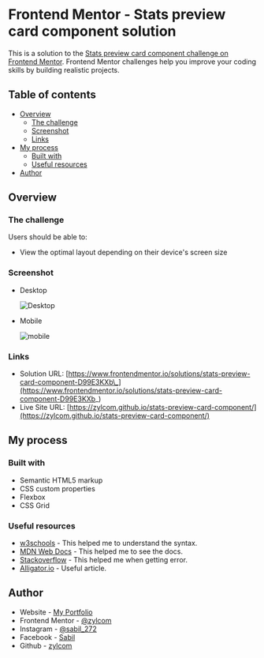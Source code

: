 # Frontend Mentor - Stats preview card component solution

This is a solution to the [Stats preview card component challenge on Frontend Mentor](https://www.frontendmentor.io/challenges/stats-preview-card-component-8JqbgoU62). Frontend Mentor challenges help you improve your coding skills by building realistic projects.

## Table of contents

- [Overview](#overview)
  - [The challenge](#the-challenge)
  - [Screenshot](#screenshot)
  - [Links](#links)
- [My process](#my-process)
  - [Built with](#built-with)
  - [Useful resources](#useful-resources)
- [Author](#author)

## Overview

### The challenge

Users should be able to:

- View the optimal layout depending on their device's screen size

### Screenshot

- Desktop

  ![Desktop](https://user-images.githubusercontent.com/67725925/138846374-714dc44c-9514-458c-8e78-2ddd75931273.png)

- Mobile

  ![mobile](https://user-images.githubusercontent.com/67725925/138846386-5e5c04bf-00cb-4e2e-acf9-c463c46a3928.png)

### Links

- Solution URL: [https://www.frontendmentor.io/solutions/stats-preview-card-component-D99E3KXb\_](https://www.frontendmentor.io/solutions/stats-preview-card-component-D99E3KXb_)
- Live Site URL: [https://zylcom.github.io/stats-preview-card-component/](https://zylcom.github.io/stats-preview-card-component/)

## My process

### Built with

- Semantic HTML5 markup
- CSS custom properties
- Flexbox
- CSS Grid

### Useful resources

- [w3schools](https://www.w3schools.com) - This helped me to understand the syntax.
- [MDN Web Docs](https://developer.mozilla.org) - This helped me to see the docs.
- [Stackoverflow](https://stackoverflow.com) - This helped me when getting error.
- [Alligator.io](https://alligator.io/css) - Useful article.

## Author

- Website - [My Portfolio](https://zylcom.github.io/)
- Frontend Mentor - [@zylcom](https://www.frontendmentor.io/profile/zylcom)
- Instagram - [@sabil_272](https://instagram.com/sabil_272)
- Facebook - [Sabil](https://www.facebook.com/sabilillah272)
- Github - [zylcom](https://github.com/zylcom)
